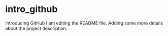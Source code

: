# intro_github
introducing GitHub
I am editing the README file. Adding some more details about the project description.
